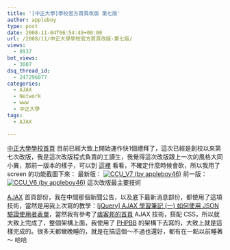 ```yaml
---
title: '[中正大學]學校官方首頁改版 第七版'
author: appleboy
type: post
date: 2008-11-04T06:54:49+00:00
url: /2008/11/中正大學學校官方首頁改版-第七版/
views:
  - 8937
bot_views:
  - 3007
dsq_thread_id:
  - 247296077
categories:
  - AJAX
  - Network
  - www
  - 中正大學
tags:
  - AJAX

---
```

[中正大學學校首頁][1] 目前已經大致上開始運作快1個禮拜了，這次已經是創校以來第七次改版，我是這次改版程式負責的工讀生，我覺得這次改版跟上一次的風格大同小異，那前一版本的樣子，可以到 [這裡][2] 看看，不確定什麼時候會砍，所以我用了 screen 的功能截圖下來： 最新版： [<img title="CCU_V7 (by appleboy46)" src="https://i2.wp.com/farm4.static.flickr.com/3066/3002198860_689d1348b6.jpg?resize=500%2C357&#038;ssl=1" alt="CCU_V7 (by appleboy46)" data-recalc-dims="1" />][3] 前一版： [<img title="CCU_V6 (by appleboy46)" src="https://i0.wp.com/farm4.static.flickr.com/3144/3001362775_23cec02b9a.jpg?resize=500%2C352&#038;ssl=1" alt="CCU_V6 (by appleboy46)" data-recalc-dims="1" />][4] <!--more--> 這次改版最主要技術 

[AJAX][5] 首頁部份，我在中間那個新聞公告，以及底下最新消息部份，都使用了這項技術，當然是用我上次寫的教學：<a title="Permanent Link to [jQuery] AJAX 學習筆記 (一) 如何使用 JSON 驗證使用者表單" rel="bookmark" href="http://blog.wu-boy.com/2008/09/22/412/">[jQuery] AJAX 學習筆記 (一) 如何使用 JSON 驗證使用者表單</a>，當然我有參考了[痞客邦的首頁][6] AJAX 技術，搭配 CSS，所以就大致上完成了，整個架構上面，我使用了 [PHPBB][7] 的架構下去寫的，大致上就是這樣完成的。很多天都蠻晚睡的，就是在搞這個～不過也還好，都有在一點以前睡著～ 哈哈

 [1]: http://www.ccu.edu.tw
 [2]: http://www.ccu.edu.tw/V6/
 [3]: https://www.flickr.com/photos/appleboy/3002198860/ "CCU_V7 (by appleboy46)"
 [4]: https://www.flickr.com/photos/appleboy/3001362775/ "CCU_V6 (by appleboy46)"
 [5]: http://zh.wikipedia.org/wiki/AJAX
 [6]: http://www.pixnet.net/
 [7]: http://www.phpbb.com/